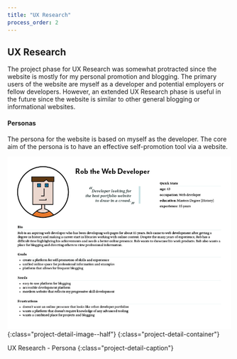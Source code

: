 ```yaml
---
title: "UX Research"
process_order: 2
---
```

## UX Research

The project phase for UX Research was somewhat protracted since the website is mostly for my personal promotion and blogging. The primary users of the website are myself as a developer and potential employers or fellow developers. However, an extended UX Research phase is useful in the future since the website is similar to other general blogging or informational websites.

#### Personas

The persona for the website is based on myself as the developer. The core aim of the persona is to have an effective self-promotion tool via a website.

![Developer Portfolio - Persona](../../assets/img/project/developer-portfolio-persona.jpg){:class="project-detail-image--half"}
{:class="project-detail-container"}

UX Research - Persona
{:class="project-detail-caption"}